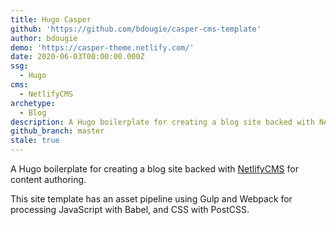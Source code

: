 ```yaml
---
title: Hugo Casper
github: 'https://github.com/bdougie/casper-cms-template'
author: bdougie
demo: 'https://casper-theme.netlify.com/'
date: 2020-06-03T00:00:00.000Z
ssg:
  - Hugo
cms:
  - NetlifyCMS
archetype:
  - Blog
description: A Hugo boilerplate for creating a blog site backed with NetlifyCMS.
github_branch: master
stale: true
---
```


A Hugo boilerplate for creating a blog site backed with [NetlifyCMS](https://www.netlifycms.org) for content authoring.

This site template has an asset pipeline using Gulp and Webpack for processing JavaScript with Babel, and CSS with PostCSS.